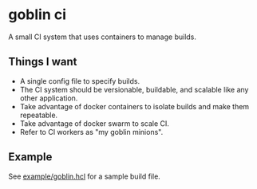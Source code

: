 # goblin ci

A small CI system that uses containers to manage builds.

## Things I want

- A single config file to specify builds.
- The CI system should be versionable, buildable, and scalable like any other application.
- Take advantage of docker containers to isolate builds and make them repeatable.
- Take advantage of docker swarm to scale CI.
- Refer to CI workers as "my goblin minions".

## Example

See [example/goblin.hcl](example/goblin.hcl) for a sample build file.
